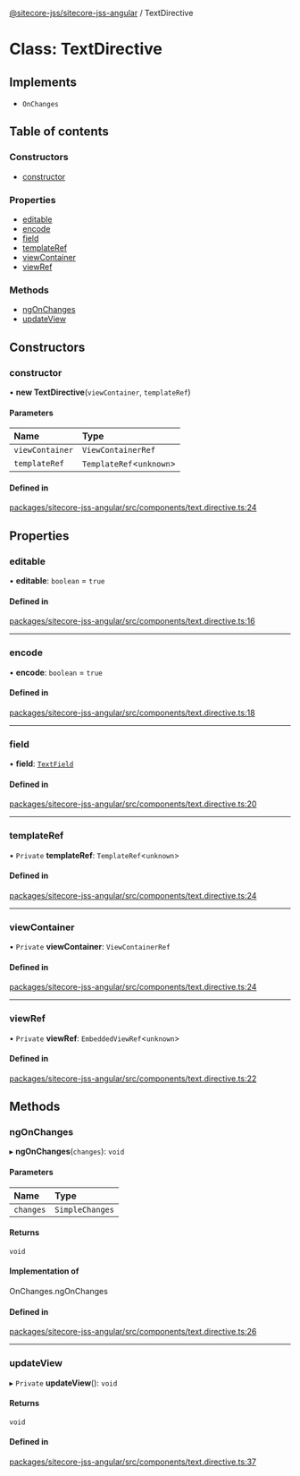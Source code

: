 [@sitecore-jss/sitecore-jss-angular](../README.md) / TextDirective

# Class: TextDirective

## Implements

- `OnChanges`

## Table of contents

### Constructors

- [constructor](TextDirective.md#constructor)

### Properties

- [editable](TextDirective.md#editable)
- [encode](TextDirective.md#encode)
- [field](TextDirective.md#field)
- [templateRef](TextDirective.md#templateref)
- [viewContainer](TextDirective.md#viewcontainer)
- [viewRef](TextDirective.md#viewref)

### Methods

- [ngOnChanges](TextDirective.md#ngonchanges)
- [updateView](TextDirective.md#updateview)

## Constructors

### constructor

• **new TextDirective**(`viewContainer`, `templateRef`)

#### Parameters

| Name | Type |
| :------ | :------ |
| `viewContainer` | `ViewContainerRef` |
| `templateRef` | `TemplateRef`\<`unknown`\> |

#### Defined in

[packages/sitecore-jss-angular/src/components/text.directive.ts:24](https://github.com/Sitecore/jss/blob/5d2a6e907/packages/sitecore-jss-angular/src/components/text.directive.ts#L24)

## Properties

### editable

• **editable**: `boolean` = `true`

#### Defined in

[packages/sitecore-jss-angular/src/components/text.directive.ts:16](https://github.com/Sitecore/jss/blob/5d2a6e907/packages/sitecore-jss-angular/src/components/text.directive.ts#L16)

___

### encode

• **encode**: `boolean` = `true`

#### Defined in

[packages/sitecore-jss-angular/src/components/text.directive.ts:18](https://github.com/Sitecore/jss/blob/5d2a6e907/packages/sitecore-jss-angular/src/components/text.directive.ts#L18)

___

### field

• **field**: [`TextField`](../interfaces/TextField.md)

#### Defined in

[packages/sitecore-jss-angular/src/components/text.directive.ts:20](https://github.com/Sitecore/jss/blob/5d2a6e907/packages/sitecore-jss-angular/src/components/text.directive.ts#L20)

___

### templateRef

• `Private` **templateRef**: `TemplateRef`\<`unknown`\>

#### Defined in

[packages/sitecore-jss-angular/src/components/text.directive.ts:24](https://github.com/Sitecore/jss/blob/5d2a6e907/packages/sitecore-jss-angular/src/components/text.directive.ts#L24)

___

### viewContainer

• `Private` **viewContainer**: `ViewContainerRef`

#### Defined in

[packages/sitecore-jss-angular/src/components/text.directive.ts:24](https://github.com/Sitecore/jss/blob/5d2a6e907/packages/sitecore-jss-angular/src/components/text.directive.ts#L24)

___

### viewRef

• `Private` **viewRef**: `EmbeddedViewRef`\<`unknown`\>

#### Defined in

[packages/sitecore-jss-angular/src/components/text.directive.ts:22](https://github.com/Sitecore/jss/blob/5d2a6e907/packages/sitecore-jss-angular/src/components/text.directive.ts#L22)

## Methods

### ngOnChanges

▸ **ngOnChanges**(`changes`): `void`

#### Parameters

| Name | Type |
| :------ | :------ |
| `changes` | `SimpleChanges` |

#### Returns

`void`

#### Implementation of

OnChanges.ngOnChanges

#### Defined in

[packages/sitecore-jss-angular/src/components/text.directive.ts:26](https://github.com/Sitecore/jss/blob/5d2a6e907/packages/sitecore-jss-angular/src/components/text.directive.ts#L26)

___

### updateView

▸ `Private` **updateView**(): `void`

#### Returns

`void`

#### Defined in

[packages/sitecore-jss-angular/src/components/text.directive.ts:37](https://github.com/Sitecore/jss/blob/5d2a6e907/packages/sitecore-jss-angular/src/components/text.directive.ts#L37)
